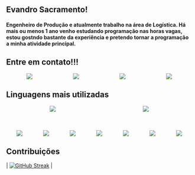## Evandro Sacramento!

#### Engenheiro de Produção e atualmente trabalho na área de Logística. Há mais ou menos 1 ano venho estudando programação nas horas vagas, estou gostndo bastante da experiência e pretendo tornar a programação a minha atividade principal.


## Entre em contato!!!

<div align="center">
  <div style="display: flex; align-items: flex-start; justify-content: space-around;">
    <a href="https://www.linkedin.com/in/evandrosacramento/"><img src="https://img.shields.io/badge/LinkedIn-000?style=for-the-badge&logo=linkedin&logoColor=0E76A8"/></a>
    <a href="https://www.discord.com/in/evandro_72200"><img src="https://img.shields.io/badge/Discord-000?style=for-the-badge&logo=discord"/></a>
    <a href="https://twitter.com/3vandroJS"><img src="https://img.shields.io/badge/Twitter-000?style=for-the-badge&logo=twitter"/></a>
    <a href="https://www.instagram.com/3.v.a.n.d.r.o/"><img src="https://img.shields.io/badge/Instagram-000?style=for-the-badge&logo=instagram"/></a>
  </div>
</div>


## Linguagens mais utilizadas


<div align="center">
  <div style="display: flex; align-items: flex-start; justify-content: space-around;">
    <img src="https://github-readme-stats.vercel.app/api/top-langs/?username=3vandro&layout=compact&show_icons=true&theme=vue-dark"/>
    <img src="https://github-readme-stats.vercel.app/api?username=3vandro&show_icons=true&hide=contribs,prs&cache_seconds=86400&theme=vue-dark" />
  </div>
</div>

<div align="center" style="margin-top: 50px">
  <div style="display: flex; align-items: flex-start; justify-content: space-around;">
    <img src="https://img.shields.io/badge/JavaScript-000?style=for-the-badge&logo=javascript"/>
    <img src="https://img.shields.io/badge/TypeScript-000?style=for-the-badge&logo=typescript" />
    <img src="https://img.shields.io/badge/Python-000?style=for-the-badge&logo=python" />
    <img src="https://img.shields.io/badge/React-000?style=for-the-badge&logo=react" />
    <img src="https://img.shields.io/badge/HTML5-000?style=for-the-badge&logo=html5" />
    <img src="https://img.shields.io/badge/CSS3-000?style=for-the-badge&logo=css3&logoColor=264CE4" />
    <img src="https://img.shields.io/badge/Sass-000?style=for-the-badge&logo=sass" />
  </div>
</div>




## Contribuições
| [![GitHub Streak](https://streak-stats.demolab.com/?user=3vandro&theme=vue-dark)](https://git.io/streak-stats) |
